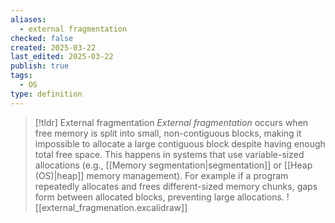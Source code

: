 ```yaml
---
aliases:
  - external fragmentation
checked: false
created: 2025-03-22
last_edited: 2025-03-22
publish: true
tags:
  - OS
type: definition
---
```

>[!tldr] External fragmentation
>_External fragmentation_ occurs when free memory is split into small, non-contiguous blocks, making it impossible to allocate a large contiguous block despite having enough total free space. This happens in systems that use variable-sized allocations (e.g., [[Memory segmentation|segmentation]] or [[Heap (OS)|heap]] memory management). For example if a program repeatedly allocates and frees different-sized memory chunks, gaps form between allocated blocks, preventing large allocations.
>![[external_fragmenation.excalidraw]]

